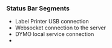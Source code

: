 ### Status Bar Segments
- Label Printer USB connection
- Websocket connection to the server
- DYMO local service connection
- 